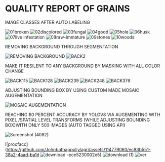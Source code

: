 # QUALITY REPORT OF GRAINS

IMAGE CLASSES AFTER AUTO LABELING

![01broken](https://github.com/Johnbathappully/agri/assets/114779060/33bcd609-5be6-427c-a8f9-2e4d29e8f1b6)
![02discolored](https://github.com/Johnbathappully/agri/assets/114779060/c67c52a8-4a6e-4289-ba4b-47ebb64ceb78)
![03fungal](https://github.com/Johnbathappully/agri/assets/114779060/3ac8a9b5-ee34-4090-bca1-dc7f9768247a)
![04good](https://github.com/Johnbathappully/agri/assets/114779060/be79f842-e001-4493-b4ac-4991a9cc121b)
![05hole](https://github.com/Johnbathappully/agri/assets/114779060/59a23bb1-bf83-46b1-9f2f-ce57dceeecf6)
![06husk](https://github.com/Johnbathappully/agri/assets/114779060/19487f9c-09c5-4cc8-a00d-cd1c38d43df5)
![07live infestation](https://github.com/Johnbathappully/agri/assets/114779060/f74edfc9-208b-4f5b-9d69-ee6d3f03f8d7)
![08raw-immature](https://github.com/Johnbathappully/agri/assets/114779060/1effbf80-172b-4d41-9b1a-8a6a57d2009c)
![09stones](https://github.com/Johnbathappully/agri/assets/114779060/9e5d825e-e174-4c52-b8ef-6a6085ae6607)
![10woods](https://github.com/Johnbathappully/agri/assets/114779060/2c471a18-4c99-422d-b607-5a0019b2b656)


REMOVING BACKGROUND THROUGH SEGMENTATION

![REMOVING BACKGROUND](https://github.com/Johnbathappully/agri/assets/114779060/b361c84e-791e-4937-83fa-387248365010)
![BACK2](https://github.com/Johnbathappully/agri/assets/114779060/886d6ec3-49c6-489d-ae01-9fc60a3314f5)

MAKE IT RESILENT TO ANY BACKGROUND BY MASKING WITH ALL COLOR CHANGE


![BACK115](https://github.com/Johnbathappully/agri/assets/114779060/13a1b553-8f02-4e06-98d5-1a897cf70b44)
![BACK128](https://github.com/Johnbathappully/agri/assets/114779060/db566244-ae34-4900-aa8a-25909f523f49)
![BACK239](https://github.com/Johnbathappully/agri/assets/114779060/fd788b6d-d10e-4de4-9f35-f89cac4720db)
![BACK248](https://github.com/Johnbathappully/agri/assets/114779060/52964b31-37a6-44d0-b102-d3b8fcd51c7d)
![BACK376](https://github.com/Johnbathappully/agri/assets/114779060/bbcfb6a5-382c-4a58-9015-99840e0dfc7c)

ADJUSTING BOUNDING BOX BY USING CUSTOM MADE MOSAIC AUGEMENTATION

![MOSAIC AUGEMENTATION](https://github.com/Johnbathappully/agri/assets/114779060/09729925-3f55-4f59-9c10-e204a6a22ad5)

REACHING 80 PERCENT ACCURACY BY YOLOV8 VIA AUGEMENTING WITH PIXEL /SPATIAL LEVEL TRANSFORMS (WHILE ADJUSTING BOUNDING BOX)WITH ONLY 500 IMAGES (AUTO TAGGED USING API)

![Screenshot (4082)](https://github.com/Johnbathappully/agri/assets/114779060/1c436ce4-97b3-431e-8cc6-758f9ce523d6)

![proofacc](https://github.com/Johnbathappully/agri/assets/114779060/ec83b551-38a2-4aad-ba1d
![download](https://github.com/Johnbathappully/agri/assets/114779060/4d889e74-16ce-4506-be0c-7fddc6cb463a)
-ece5230002e5)
![download (1)](https://github.com/Johnbathappully/agri/assets/114779060/3f30699e-24ef-4e88-83cb-7387d06c6ca3)
![ver](https://github.com/Johnbathappully/agri/assets/114779060/4538bfcd-3325-453f-9f9d-d7dfe0543a91)




